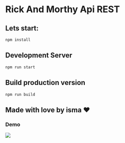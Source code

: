 <h1>Rick And Morthy Api REST</h1>

<h2>Lets start:</h2>
<code>npm install</code>

<h2>Development Server</h2>
<code>npm run start</code>

<h2>Build production version</h2>
<code>npm run build</code>

<h2>Made with love by isma ❤</h2>

<h3>Demo</h3>
<img src="https://cdn.discordapp.com/attachments/739983742868783156/905718385214636062/imaggeee_1.png"/>
